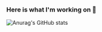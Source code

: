 ### Here is what I'm working on 👋

![Anurag's GitHub stats](https://github-readme-stats.vercel.app/api?username=denizbilgin&show_icons=true&theme=onedark)




<!--
**denizbilgin/DenizBilgin** is a ✨ _special_ ✨ repository because its `README.md` (this file) appears on your GitHub profile.

Here are some ideas to get you started:

- 🔭 I’m currently working on ... CarRental Project
- 🌱 I’m currently learning ... Angular
- 👯 I’m looking to collaborate on ... Angular or C#
- 🤔 I’m looking for help with ... Angular
- 💬 Ask me about ... Anything
- 📫 How to reach me: ... @denizb04 
- 😄 Pronouns: ... He/Him
- ⚡ Fun fact: ... I'm rookie
-->
